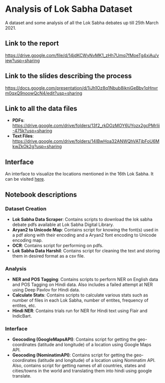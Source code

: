 # Analysis of Lok Sabha Dataset
A dataset and some analysis of all the Lok Sabha debates up till 25th March 2021.

## Link to the report
https://drive.google.com/file/d/14jdKCWyNvMK1_zHh7Umq7fMoeTg4xiAu/view?usp=sharing

## Link to the slides describing the process
https://docs.google.com/presentation/d/1iJh1Oz8q1Nbub8ikniGeBbv1oHnvrm0qxQ9noowQcN4/edit?usp=sharing

## Link to all the data files
* **PDFs**: https://drive.google.com/drive/folders/13f2_rkDOzMOY6UYozx2gcPMrIii-475k?usp=sharing
* **Text Files**: https://drive.google.com/drive/folders/14IBwHoa32ANWQhVATjbFoU6MkwZkOk2g?usp=sharing

## Interface
An interface to visualize the locations mentioned in the 16th Lok Sabha. It can be visited [here](https://ls-analysis.herokuapp.com/).

## Notebook descriptions

### Dataset Creation

* **Lok Sabha Data Scraper**: Contains scripts to download the lok sabha debate pdfs available at Lok Sabha Digital Library.
* **Aryan2 to Unicode Map**: Contains script for knowing the font(s) used in a pdf along with their encoding and a Aryan2 font encoding to Unicode encoding map.
* **OCR**: Contains script for performing on pdfs.
* **Lok Sabha Data Harshil**: Contains script for cleaning the text and storing them in desired format as a csv file.

### Analysis

* **NER and POS Tagging**: Contains scripts to perform NER on English data and POS Tagging on Hindi data. Also includes a failed attempt at NER using Deep Pavlov for Hindi data.
* **Calculate Stats**: Contains scripts to calculate various stats such as number of files in each Lok Sabha, number of entites, frequency of entites, etc.
* **Hindi NER**: Contains trials run for NER for Hindi text using Flair and IndicBart. 

### Interface

* **Geocoding (GoogleMapsAPI)**: Contains script for getting the geo-coordinates (latitude and longitude) of a location using Google Maps API.
* **Geocoding (NominatimAPI)**: Contains script for getting the geo-coordinates (latitude and longitude) of a location using Nominatim API. Also, contains script for getting names of all countries, states and cities/towns in the world and translating them into hindi using google translate.
